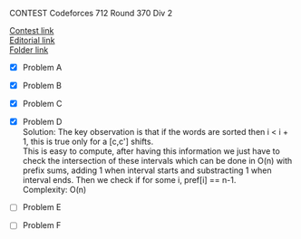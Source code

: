CONTEST Codeforces 712 Round 370 Div 2

[Contest link](http://codeforces.com/contest/370)  
[Editorial link](http://codeforces.com/blog/entry/47050)  
[Folder link](CF712)

- [x] Problem A  

- [x] Problem B  

- [x] Problem C  

- [x] Problem D  
Solution: The key observation is that if the words are sorted then i < i + 1, this is true only for a [c,c'] shifts.  
This is easy to compute, after having this information we just have to check the intersection of these intervals which can be done in O(n) with prefix sums, adding 1 when interval starts and substracting 1 when interval ends. Then we check if for some i, pref[i] == n-1.  
Complexity: O(n)

- [ ] Problem E  

- [ ] Problem F  
